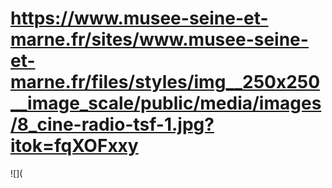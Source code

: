 # https://www.musee-seine-et-marne.fr/sites/www.musee-seine-et-marne.fr/files/styles/img__250x250__image_scale/public/media/images/8_cine-radio-tsf-1.jpg?itok=fqXOFxxy

![](
